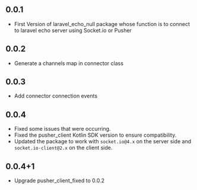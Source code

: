 ## 0.0.1

* First Version of laravel_echo_null package whose function is to connect to laravel echo server using Socket.io or Pusher

## 0.0.2

* Generate a channels map in connector class

## 0.0.3

* Add connector connection events

## 0.0.4

* Fixed some issues that were occurring.
* Fixed the pusher_client Kotlin SDK version to ensure compatibility.
* Updated the package to work with `socket.io@4.x` on the server side and `socket.io-client@2.x` on the client side.

## 0.0.4+1

* Upgrade pusher_client_fixed to 0.0.2
